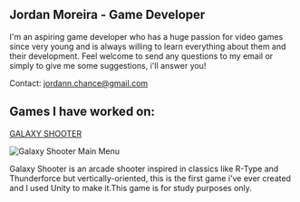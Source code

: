 <!---
## Welcome to GitHub Pages

You can use the [editor on GitHub](https://github.com/jordanmoreira/jordanmoreira.github.io/edit/master/index.md) to maintain and preview the content for your website in Markdown files.

Whenever you commit to this repository, GitHub Pages will run [Jekyll](https://jekyllrb.com/) to rebuild the pages in your site, from the content in your Markdown files.

### Markdown

Markdown is a lightweight and easy-to-use syntax for styling your writing. It includes conventions for

```markdown
Syntax highlighted code block

# Header 1
## Header 2
### Header 3

- Bulleted
- List

1. Numbered
2. List

**Bold** and _Italic_ and `Code` text

[Link](url) and ![Image](src)
```

For more details see [GitHub Flavored Markdown](https://guides.github.com/features/mastering-markdown/).

### Jekyll Themes

Your Pages site will use the layout and styles from the Jekyll theme you have selected in your [repository settings](https://github.com/jordanmoreira/jordanmoreira.github.io/settings). The name of this theme is saved in the Jekyll `_config.yml` configuration file.

### Support or Contact

Having trouble with Pages? Check out our [documentation](https://help.github.com/categories/github-pages-basics/) or [contact support](https://github.com/contact) and we’ll help you sort it out.
-->

## Jordan Moreira - Game Developer
I'm an aspiring game developer who has a huge passion for video games since very young and is always willing to learn everything about them and their development. 
Feel welcome to  send any questions to my email or simply to give me some suggestions, i'll answer you!

Contact: jordann.chance@gmail.com

## Games I have worked on:
[GALAXY SHOOTER](https://github.com/jordanmoreira/galaxy-shooter)

![Galaxy Shooter Main Menu](https://github.com/jordanmoreira/space-shooter/blob/master/Assets/_Images/rsz_galaxy_shooter_screen.png)

Galaxy Shooter is an arcade shooter inspired in classics like R-Type and Thunderforce but vertically-oriented, this is the first game i've ever created and I used Unity to make it.This game is for study purposes only.


